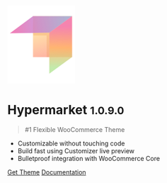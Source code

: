 ![logo](img/mypreview-logo.png)

# Hypermarket <small>1.0.9.0</small>

> #1 Flexible WooCommerce Theme

- Customizable without touching code
- Build fast using Customizer live preview
- Bulletproof integration with WooCommerce Core


[Get Theme](https://wordpress.org/themes/hypermarket/)
[Documentation](#hypermarket-wordpress-theme)
